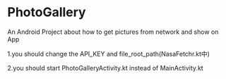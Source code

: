 # PhotoGallery
An Android Project about how to get pictures from network and show on App

1.you should change the API_KEY and file_root_path(NasaFetchr.kt中)

2.you should start PhotoGalleryActivity.kt instead of MainActivity.kt
